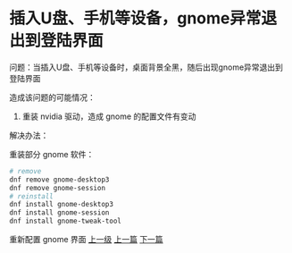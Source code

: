 # 插入U盘、手机等设备，gnome异常退出到登陆界面

问题：当插入U盘、手机等设备时，桌面背景全黑，随后出现gnome异常退出到登陆界面


造成该问题的可能情况：

1. 重装 nvidia 驱动，造成 gnome 的配置文件有变动

解决办法：

重装部分 gnome 软件：

```sh
# remove
dnf remove gnome-desktop3
dnf remove gnome-session
# reinstall
dnf install gnome-desktop3
dnf install gnome-session
dnf install gnome-tweak-tool
```

重新配置 gnome 界面
[上一级](base.md)
[上一篇](gen_cpp_bin.md)
[下一篇](install-netease-cloud-music.md)
